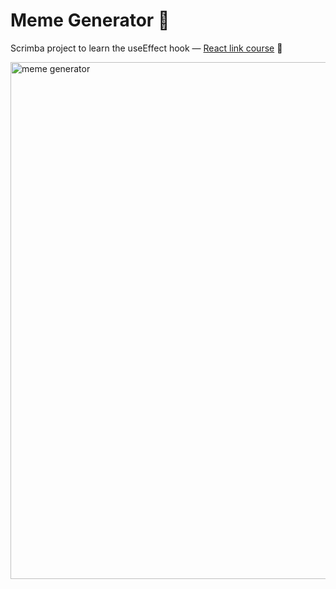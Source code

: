 
# Meme Generator 🤡

Scrimba project to learn the useEffect hook — [React link course](https://scrimba.com/learn-react-c0e) 🔗

<img width="827" alt="meme generator" src="https://github.com/user-attachments/assets/77209386-c61c-41ca-ad9d-54c804520f77" />



